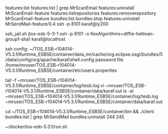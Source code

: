 features:list
features:list | grep MrScanEmail
features:uninstall MrScanEmail-feature
features:listrepositories
features:removerepository MrScanEmail-feature
bundles:list
bundles:stop
features:uninstall MrSendMail-feature/0.4
ssh -p 8101 karaf@ly200

ssh_jail.sh jtos-esb-5-3-1
ssh -p 8101 -o KexAlgorithms=diffie-hellman-group1-sha1 karaf@localhost

ssh config: ~/TOS_ESB-r104014-V5.3.1/Runtime_ESBSE/container/data_mr/cache/org.eclipse.osgi/bundles/5/data/config/org/apache/karaf/shell.config
password file /home/mruser/TOS_ESB-r104014-V5.3.1/Runtime_ESBSE/container/etc/users.properties

tail -f ~mruser/TOS_ESB-r104014-V5.3.1/Runtime_ESBSE/container/log/tesb.log
vi ~mruser/TOS_ESB-r104014-V5.3.1/Runtime_ESBSE/container/data/karaf.out
ls -al ~mruser/TOS_ESB-r104014-V5.3.1/Runtime_ESBSE/container/log/tesb.log ~mruser/TOS_ESB-r104014-V5.3.1/Runtime_ESBSE/container/data/karaf.out

cd ~/TOS_ESB-r104014-V5.3.1/Runtime_ESBSE/container/bin && ./client
bundles:list | grep MrSendMail
bundles:uninstall 244 245

~/docker/tos-esb-5.3.1/run.sh

